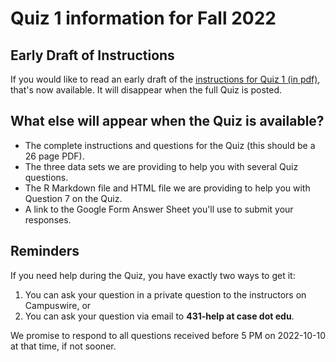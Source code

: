 # Quiz 1 information for Fall 2022

## Early Draft of Instructions

If you would like to read an early draft of the [instructions for Quiz 1 (in pdf)](431-quiz1_instructions.pdf), that's now available. It will disappear when the full Quiz is posted.

## What else will appear when the Quiz is available?

- The complete instructions and questions for the Quiz (this should be a 26 page PDF).
- The three data sets we are providing to help you with several Quiz questions.
- The R Markdown file and HTML file we are providing to help you with Question 7 on the Quiz.
- A link to the Google Form Answer Sheet you'll use to submit your responses.

## Reminders

If you need help during the Quiz, you have exactly two ways to get it:

1. You can ask your question in a private question to the instructors on Campuswire, or
2. You can ask your question via email to **431-help at case dot edu**.

We promise to respond to all questions received before 5 PM on 2022-10-10 at that time, if not sooner.


